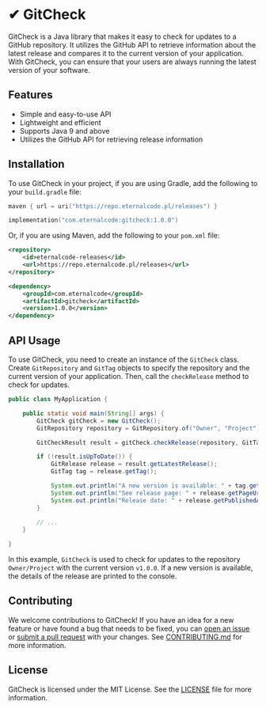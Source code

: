 # ✔ GitCheck
GitCheck is a Java library that makes it easy to check for updates to a GitHub repository. 
It utilizes the GitHub API to retrieve information about the latest release and compares it to the current version of your application. 
With GitCheck, you can ensure that your users are always running the latest version of your software.

## Features
- Simple and easy-to-use API
- Lightweight and efficient
- Supports Java 9 and above
- Utilizes the GitHub API for retrieving release information

## Installation

To use GitCheck in your project, if you are using Gradle, add the following to your `build.gradle` file:

```kotlin
maven { url = uri("https://repo.eternalcode.pl/releases") }
```

```kotlin
implementation("com.eternalcode:gitcheck:1.0.0")
```

Or, if you are using Maven, add the following to your `pom.xml` file:

```xml
<repository>
    <id>eternalcode-releases</id>
    <url>https://repo.eternalcode.pl/releases</url>
</repository>
```

```xml
<dependency>
    <groupId>com.eternalcode</groupId>
    <artifactId>gitcheck</artifactId>
    <version>1.0.0</version>
</dependency>
```

## API Usage

To use GitCheck, you need to create an instance of the `GitCheck` class.
Create `GitRepository` and `GitTag` objects to specify the repository and the current version of your application.
Then, call the `checkRelease` method to check for updates.

```java
public class MyApplication {

    public static void main(String[] args) {
        GitCheck gitCheck = new GitCheck();
        GitRepository repository = GitRepository.of("Owner", "Project");

        GitCheckResult result = gitCheck.checkRelease(repository, GitTag.of("v1.0.0"));

        if (!result.isUpToDate()) {
            GitRelease release = result.getLatestRelease();
            GitTag tag = release.getTag();

            System.out.println("A new version is available: " + tag.getTag());
            System.out.println("See release page: " + release.getPageUrl());
            System.out.println("Release date: " + release.getPublishedAt());
        }
        
        // ...
    }

}
```
In this example, `GitCheck` is used to check for updates to the repository `Owner/Project` with the current version `v1.0.0`.
If a new version is available, the details of the release are printed to the console.

## Contributing
We welcome contributions to GitCheck!
If you have an idea for a new feature or have found a bug that needs to be fixed, you can [open an issue](https://github.com/EternalCodeTeam/GitCheck/issues/new) or [submit a pull request](https://github.com/EternalCodeTeam/GitCheck/compare) with your changes.
See [CONTRIBUTING.md](.github/CONTRIBUTING.md) for more information.

## License
GitCheck is licensed under the MIT License. See the [LICENSE](LICENSE) file for more information.
